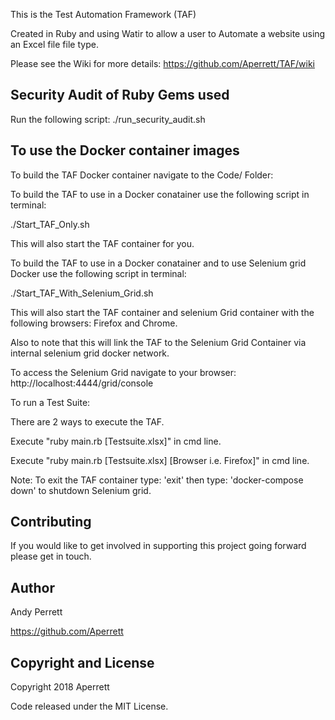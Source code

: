 This is the Test Automation Framework (TAF)

Created in Ruby and using Watir to allow a user to Automate a website using an Excel file file type.

Please see the Wiki for more details: https://github.com/Aperrett/TAF/wiki

<h2>Security Audit of Ruby Gems used </h2>
Run the following script: ./run_security_audit.sh

<h2>To use the Docker container images</h2>
To build the TAF Docker container navigate to the Code/ Folder:

To build the TAF to use in a Docker conatainer use the following script in terminal:

./Start_TAF_Only.sh

This will also start the TAF container for you.

To build the TAF to use in a Docker conatainer and to use Selenium grid Docker use the following script in terminal:

./Start_TAF_With_Selenium_Grid.sh

This will also start the TAF container and selenium Grid container with the following browsers: Firefox and Chrome.

Also to note that this will link the TAF to the Selenium Grid Container via internal selenium grid docker network.

To access the Selenium Grid navigate to your browser: http://localhost:4444/grid/console

To run a Test Suite:

There are 2 ways to execute the TAF.

Execute "ruby main.rb [Testsuite.xlsx]" in cmd line.

Execute "ruby main.rb [Testsuite.xlsx] [Browser i.e. Firefox]" in cmd line.

Note: To exit the TAF container type: 'exit' then type: 'docker-compose down' to shutdown Selenium grid. 

<h2>Contributing</h2>

If you would like to get involved in supporting this project going forward please get in touch.

<h2>Author</h2>

Andy Perrett

https://github.com/Aperrett


<h2>Copyright and License</h2>

Copyright 2018 Aperrett

Code released under the MIT License.
